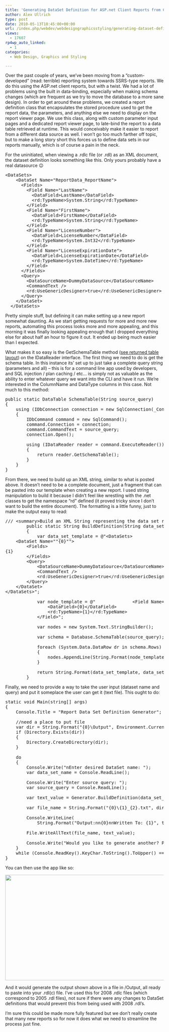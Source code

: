 ```yaml
---
title: 'Generating DataSet Definition for ASP.net Client Reports from C#'
author: Alex Ullrich
type: post
date: 2010-05-13T18:45:00+00:00
url: /index.php/webdev/webdesigngraphicsstyling/generating-dataset-definition-for-asp-ne/
views:
  - 17607
rp4wp_auto_linked:
  - 1
categories:
  - Web Design, Graphics and Styling

---
```

Over the past couple of years, we&#8217;ve been moving from a &#8220;custom-developed&#8221; (read: terrible) reporting system towards SSRS-type reports. We do this using the ASP.net client reports, but with a twist. We had a lot of problems using the built in data-binding, especially when making schema changes (which are frequent as we try to move the database to a more sane design). In order to get around these problems, we created a report definition class that encapsulates the stored procedure used to get the report data, the parameters, and anything else we need to display on the report viewer page. We use this class, along with custom parameter input pages and a dedicated report viewer page, to late-bind the report to a data table retrieved at runtime. This would conceivably make it easier to report from a different data source as well. I won&#8217;t go too much farther off topic, but to make a long story short this forces us to define data sets in our reports manually, which is of course a pain in the neck.

For the uninitiated, when viewing a .rdlc file (or .rdl) as an XML document, the dataset definition looks something like this. Only yours probably have a real datasource 😉

<pre>&lt;DataSets&gt;
    &lt;DataSet Name="ReportData_ReportName"&gt;
      &lt;Fields&gt;
        &lt;Field Name="LastName"&gt;
          &lt;DataField&gt;LastName&lt;/DataField&gt;
          &lt;rd:TypeName&gt;System.String&lt;/rd:TypeName&gt;
        &lt;/Field&gt;
        &lt;Field Name="FirstName"&gt;
          &lt;DataField&gt;FirstName&lt;/DataField&gt;
          &lt;rd:TypeName&gt;System.String&lt;/rd:TypeName&gt;
        &lt;/Field&gt;
        &lt;Field Name="LicenseNumber"&gt;
          &lt;DataField&gt;LicenseNumber&lt;/DataField&gt;
          &lt;rd:TypeName&gt;System.Int32&lt;/rd:TypeName&gt;
        &lt;/Field&gt;
        &lt;Field Name="LicenseExpirationDate"&gt;
          &lt;DataField&gt;LicenseExpirationDate&lt;/DataField&gt;
          &lt;rd:TypeName&gt;System.DateTime&lt;/rd:TypeName&gt;
        &lt;/Field&gt;
      &lt;/Fields&gt;
      &lt;Query&gt;
        &lt;DataSourceName&gt;DummyDataSource&lt;/DataSourceName&gt;
        &lt;CommandText /&gt;
        &lt;rd:UseGenericDesigner&gt;true&lt;/rd:UseGenericDesigner&gt;
      &lt;/Query&gt;
    &lt;/DataSet&gt;
  &lt;/DataSets&gt;</pre>

Pretty simple stuff, but defining it can make setting up a new report somewhat daunting. As we start getting requests for more and more new reports, automating this process looks more and more appealing, and this morning it was finally looking appealing enough that I dropped everything else for about half an hour to figure it out. It ended up being much easier than I expected.

What makes it so easy is the GetSchemaTable method ([see returned table layout][1]) on the IDataReader interface. The first thing we need to do is get the schema table. In this instance its&#8217; set up to just take a complete query string (parameters and all) &#8211; this is for a command line app used by developers, and SQL injection / plan caching / etc&#8230; is simply not as valuable as the ability to enter whatever query we want into the CLI and have it run. We&#8217;re interested in the ColumnName and DataType columns in this case. Not much to this method: 

<pre>public static DataTable SchemaTable(String source_query)
{
	using (IDbConnection connection = new SqlConnection(_ConnectionString))
	{
		IDbCommand command = new SqlCommand();
		command.Connection = connection;
		command.CommandText = source_query;
		connection.Open();

		using (IDataReader reader = command.ExecuteReader())
		{
			return reader.GetSchemaTable();
		}
	}
}</pre>

From there, we need to build up an XML string, similar to what is posted above. It doesn&#8217;t need to be a complete document, just a fragment that can be pasted into our template when creating a new report. I used string manipulation to build it because I didn&#8217;t feel like wrestling with the .net classes to get the namespace &#8220;rd&#8221; defined (it proved tricky since I don&#8217;t want to build the entire document). The formatting is a little funny, just to make the output easy to read:

<pre>/// &lt;summary&gt;Build an XML String representing the data set returned by provided query&lt;/summary&gt;
		public static String BuildDefinition(String data_set_name, String source_query)
		{
			var data_set_template = @"&lt;DataSets&gt;
	&lt;DataSet Name=""{0}""&gt;
		&lt;Fields&gt;
{1}
		&lt;/Fields&gt;
		&lt;Query&gt;
			&lt;DataSourceName&gt;DummyDataSource&lt;/DataSourceName&gt;
			&lt;CommandText /&gt;
			&lt;rd:UseGenericDesigner&gt;true&lt;/rd:UseGenericDesigner&gt;
		&lt;/Query&gt;
	&lt;/DataSet&gt;
&lt;/DataSets&gt;";

			var node_template = @"		        &lt;Field Name=""{0}""&gt;
				&lt;DataField&gt;{0}&lt;/DataField&gt;
				&lt;rd:TypeName&gt;{1}&lt;/rd:TypeName&gt;
			&lt;/Field&gt;";

			var nodes = new System.Text.StringBuilder();

			var schema = Database.SchemaTable(source_query);

			foreach (System.Data.DataRow dr in schema.Rows)
			{
				nodes.AppendLine(String.Format(node_template, dr["ColumnName"], dr["DataType"]));
			}

			return String.Format(data_set_template, data_set_name, nodes.ToString());
		}</pre>

Finally, we need to provide a way to take the user input (dataset name and query) and put it someplace the user can get it (text file). This ought to do:

<pre>static void Main(string[] args)
{
	Console.Title = "Report Data Set Definition Generator";

	//need a place to put file
	var dir = String.Format("{0}\Output", Environment.CurrentDirectory);
	if (Directory.Exists(dir))
	{
		Directory.CreateDirectory(dir);
	}

	do
	{
		Console.Write("nEnter desired DataSet name: ");
		var data_set_name = Console.ReadLine();

		Console.Write("Enter source query: ");
		var source_query = Console.ReadLine();

		var text_value = Generator.BuildDefinition(data_set_name, source_query);

		var file_name = String.Format("{0}\{1}_{2}.txt", dir, data_set_name, DateTime.Now.ToString("yyyyMMdd"));

		Console.WriteLine(
			String.Format("Output:nn{0}nnWritten To: {1}", text_value, file_name));

		File.WriteAllText(file_name, text_value);

		Console.Write("Would you like to generate another? Press Y if yes, any other key to exit. ");
	}
	while (Console.ReadKey().KeyChar.ToString().ToUpper() == "Y");
}</pre>

You can then use the app like so:

<div class="image_block">
  <img src="/wp-content/uploads/blogs/WebDev/generating-report-definition-for-asp-net/ReportDataSetDefinitionGenerator.PNG" alt="" title="" width="671" height="335" />
</div>

And it would generate the output shown above in a file in /Output, all ready to paste into your .rdl(c) file. I&#8217;ve used this for 2008 .rdlc files (which correspond to 2005 .rdl files), not sure if there were any changes to DataSet definitions that would prevent this from being used with 2008 .rdl&#8217;s.

I&#8217;m sure this could be made more fully featured but we don&#8217;t really create that many new reports so for now it does what we need to streamline the process just fine.

 [1]: http://msdn.microsoft.com/en-us/library/0kct2kw6%28vs.71%29.aspx